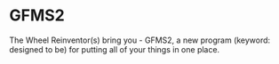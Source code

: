 # GFMS2
The Wheel Reinventor(s) bring you - GFMS2, a new program (keyword: designed to be) for putting all of your things in one place.

